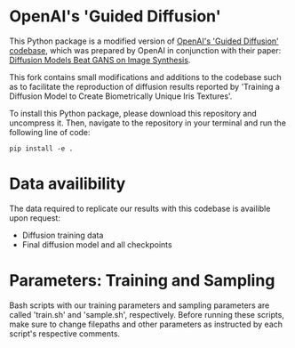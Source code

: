 # OpenAI's 'Guided Diffusion'
This Python package is a modified version of [OpenAI's 'Guided Diffusion' codebase](https://github.com/openai/guided-diffusion), which was prepared by OpenAI in conjunction with their paper: [Diffusion Models Beat GANS on Image Synthesis](http://arxiv.org/abs/2105.05233).

This fork contains small modifications and additions to the codebase such as to facilitate the reproduction of diffusion results reported by 'Training a Diffusion Model to Create Biometrically Unique Iris Textures'.

To install this Python package, please download this repository and uncompress it. Then, navigate to the repository in your terminal and run the following line of code: 

```
pip install -e .
```

# Data availibility

The data required to replicate our results with this codebase is availible upon request:

* Diffusion training data
* Final diffusion model and all checkpoints

# Parameters: Training and Sampling

Bash scripts with our training parameters and sampling parameters are called 'train.sh' and 'sample.sh', respectively. Before running these scripts, make sure to change filepaths and other parameters as instructed by each script's respective comments.
